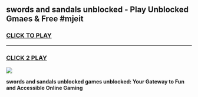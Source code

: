 
## swords and sandals unblocked - Play Unblocked Gmaes & Free #mjeit
<h3>
<a href="https://news.freeplayer.one?title=swords_and_sandals_unblocked&ref=03M">CLICK TO PLAY</a></h3>
<hr>

<h3>
<a href="https://news.freeplayer.one?title=swords_and_sandals_unblocked&ref=03M">CLICK 2 PLAY</a>
  
</h3>

<a href="https://news.freeplayer.one?title=swords_and_sandals_unblocked&ref=03M"><img src="https://clearcache.store/games.png"></a>


**swords and sandals unblocked games unblocked: Your Gateway to Fun and Accessible Online Gaming**
